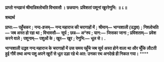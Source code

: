 **प्राप्तो नन्दव्रजं श्रीमान्निश्लोचति विभावसौ ।** **छन्नयान: प्रविशतां पशूनां खुररेणुभि: ॥ ८॥** 

**शब्दार्थ** 

**प्राप्त:—** **पहुँचकर** **; नन्द-व्रजम्—** **नन्द महाराज की चरागाहों में** **; श्रीमान्—** **भाग्यशाली (उद्धव)** **; निश्लोचति—** **जब अस्त हो रहा** **था** **; विभावसौ—** **सूर्य** **; छन्न—** **अ²श्य** **; यान:—** **जिसका जाना** **; प्रविशताम्—** **प्रवेश करने वाले** **; पशूनाम्—** **पशुओं के** **; खुर—** **खुर** **; रेणुभि:—** **धूल से।** **.** 

**भाग्यशाली उद्धव नन्द महाराज के चरागाहों में उस समय पहुँचे जब सूर्य अस्त होने वाला** **था और चूँकि लौटती हुई गौवें तथा अन्य पशु अपने खुरों से धूल उड़ा रहे थे अत: उनका रथ** **अनदेखे ही निकल गया।** **** 